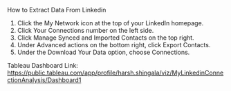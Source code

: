 
How to Extract Data From Linkedin 

1) Click the My Network icon at the top of your LinkedIn homepage.
2) Click Your Connections number on the left side.  
3) Click Manage Synced and Imported Contacts on the top right.
4) Under Advanced actions on the bottom right, click Export Contacts.  
5) Under the Download Your Data option, choose Connections.

Tableau Dashboard Link:
https://public.tableau.com/app/profile/harsh.shingala/viz/MyLinkedinConnectionAnalysis/Dashboard1
